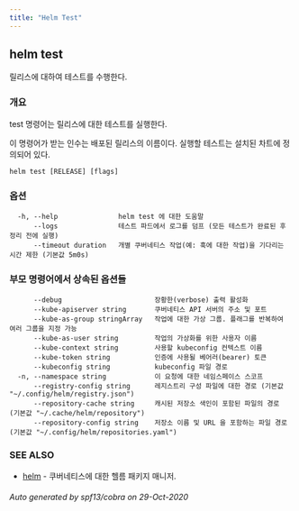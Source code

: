 ```yaml
---
title: "Helm Test"
---
```


## helm test

릴리스에 대하여 테스트를 수행한다.

### 개요


test 명령어는 릴리스에 대한 테스트를 실행한다.

이 명령어가 받는 인수는 배포된 릴리스의 이름이다.
실행할 테스트는 설치된 차트에 정의되어 있다.

```
helm test [RELEASE] [flags]
```

### 옵션

```
  -h, --help               helm test 에 대한 도움말
      --logs               테스트 파드에서 로그를 덤프 (모든 테스트가 완료된 후 정리 전에 실행)
      --timeout duration   개별 쿠버네티스 작업(예: 훅에 대한 작업)을 기다리는 시간 제한 (기본값 5m0s)
```

### 부모 명령어에서 상속된 옵션들

```
      --debug                       장황한(verbose) 출력 활성화
      --kube-apiserver string       쿠버네티스 API 서버의 주소 및 포트
      --kube-as-group stringArray   작업에 대한 가상 그룹. 플래그를 반복하여 여러 그룹을 지정 가능
      --kube-as-user string         작업의 가상화를 위한 사용자 이름
      --kube-context string         사용할 kubeconfig 컨텍스트 이름
      --kube-token string           인증에 사용될 베어러(bearer) 토큰
      --kubeconfig string           kubeconfig 파일 경로
  -n, --namespace string            이 요청에 대한 네임스페이스 스코프
      --registry-config string      레지스트리 구성 파일에 대한 경로 (기본값 "~/.config/helm/registry.json")
      --repository-cache string     캐시된 저장소 색인이 포함된 파일의 경로 (기본값 "~/.cache/helm/repository")
      --repository-config string    저장소 이름 및 URL 을 포함하는 파일 경로 (기본값 "~/.config/helm/repositories.yaml")
```

### SEE ALSO

* [helm](../helm)	 - 쿠버네티스에 대한 헬름 패키지 매니저.

###### Auto generated by spf13/cobra on 29-Oct-2020
